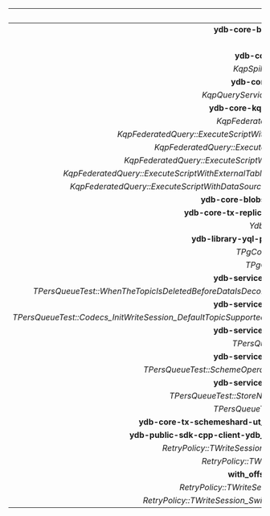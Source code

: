 |                                                                                Test | Status  |                                        Log |
|------------------------------------------------------------------------------------:|:-------:|-------------------------------------------:|
|                                                 **ydb-core-blobstorage-ut_vdisk_0** | Failed  | [:floppy_disk:](https://localhostfilename) |
|                                                                   _TBsHuge::Simple_ |         | [:floppy_disk:](https://localhostfilename) |
|                                                       **ydb-core-kqp-runtime-ut_2** | Failed  | [:floppy_disk:](https://localhostfilename) |
|                                                  _KqpSpillingFileTests::StartError_ |         | [:floppy_disk:](https://localhostfilename) |
|                                                      **ydb-core-kqp-ut-service_12** | Failed  | [:floppy_disk:](https://localhostfilename) |
|                                             _KqpQueryService::ListScriptExecutions_ |         | [:floppy_disk:](https://localhostfilename) |
|                                                 **ydb-core-kqp-ut-federated_query** | Failed  | [:floppy_disk:](https://localhostfilename) |
|                                                  _KqpFederatedQuery::ExecuteScript_ |         | [:floppy_disk:](https://localhostfilename) |
|                          _KqpFederatedQuery::ExecuteScriptWithExternalTableResolve_ |         | [:floppy_disk:](https://localhostfilename) |
|                                    _KqpFederatedQuery::ExecuteScriptWithDataSource_ |         | [:floppy_disk:](https://localhostfilename) |
|                             _KqpFederatedQuery::ExecuteScriptWithDataSourceJoinYdb_ |         | [:floppy_disk:](https://localhostfilename) |
|               _KqpFederatedQuery::ExecuteScriptWithExternalTableResolveCheckPragma_ |         | [:floppy_disk:](https://localhostfilename) |
|                  _KqpFederatedQuery::ExecuteScriptWithDataSourceJoinYdbCheckPragma_ |         | [:floppy_disk:](https://localhostfilename) |
|                                               **ydb-core-blobstorage-dsproxy-ut_2** | Timeout | [:floppy_disk:](https://localhostfilename) |
|                                          **ydb-core-tx-replication-ydb_proxy-ut_7** | Failed  | [:floppy_disk:](https://localhostfilename) |
|                                                          _YdbProxyTests::ReadTopic_ |         | [:floppy_disk:](https://localhostfilename) |
|                                            **ydb-library-yql-parser-pg_wrapper-ut** | Failed  | [:floppy_disk:](https://localhostfilename) |
|                                                         _TPgCodegen::PgFixedFuncBC_ |         | [:floppy_disk:](https://localhostfilename) |
|                                                           _TPgCodegen::PgStrFuncBC_ |         | [:floppy_disk:](https://localhostfilename) |
|                                                  **ydb-services-persqueue_v1-ut_8** | Failed  | [:floppy_disk:](https://localhostfilename) |
|          _TPersQueueTest::WhenTheTopicIsDeletedBeforeDataIsDecompressed_Compressed_ |         | [:floppy_disk:](https://localhostfilename) |
|                                                  **ydb-services-persqueue_v1-ut_2** | Failed  | [:floppy_disk:](https://localhostfilename) |
| _TPersQueueTest::Codecs_InitWriteSession_DefaultTopicSupportedCodecsInInitResponse_ |         | [:floppy_disk:](https://localhostfilename) |
|                                                  **ydb-services-persqueue_v1-ut_7** | Failed  | [:floppy_disk:](https://localhostfilename) |
|                                                     _TPersQueueTest::TestWriteStat_ |         | [:floppy_disk:](https://localhostfilename) |
|                                                  **ydb-services-persqueue_v1-ut_5** | Failed  | [:floppy_disk:](https://localhostfilename) |
|                                   _TPersQueueTest::SchemeOperationsCheckPropValues_ |         | [:floppy_disk:](https://localhostfilename) |
|                                                  **ydb-services-persqueue_v1-ut_6** | Failed  | [:floppy_disk:](https://localhostfilename) |
|                                         _TPersQueueTest::StoreNoMoreThanXSourceIDs_ |         | [:floppy_disk:](https://localhostfilename) |
|                                                _TPersQueueTest::SrcIdCompatibility_ |         | [:floppy_disk:](https://localhostfilename) |
|                                **ydb-core-tx-schemeshard-ut_replication_reboots_0** | Timeout | [:floppy_disk:](https://localhostfilename) |
|                               **ydb-public-sdk-cpp-client-ydb_persqueue_core-ut_9** | Failed  | [:floppy_disk:](https://localhostfilename) |
|                                   _RetryPolicy::TWriteSession_RetryOnTargetCluster_ |         | [:floppy_disk:](https://localhostfilename) |
|                                             _RetryPolicy::TWriteSession_SeqNoShift_ |         | [:floppy_disk:](https://localhostfilename) |
|                                                    **with_offset_ranges_mode_ut_9** | Failed  | [:floppy_disk:](https://localhostfilename) |
|                                       _RetryPolicy::TWriteSession_TestBrokenPolicy_ |         | [:floppy_disk:](https://localhostfilename) |
|                               _RetryPolicy::TWriteSession_SwitchBackToLocalCluster_ |         | [:floppy_disk:](https://localhostfilename) |
